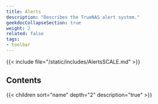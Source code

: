 ```yaml
---
title: Alerts
description: "Describes the TrueNAS alert system."
geekdocCollapseSection: true
weight: 2
related: false
tags:
- toolbar
---
```


{{< include file="/static/includes/AlertsSCALE.md" >}}

<div class="noprint">

## Contents

{{< children sort="name" depth="2" description="true" >}}

</div>
